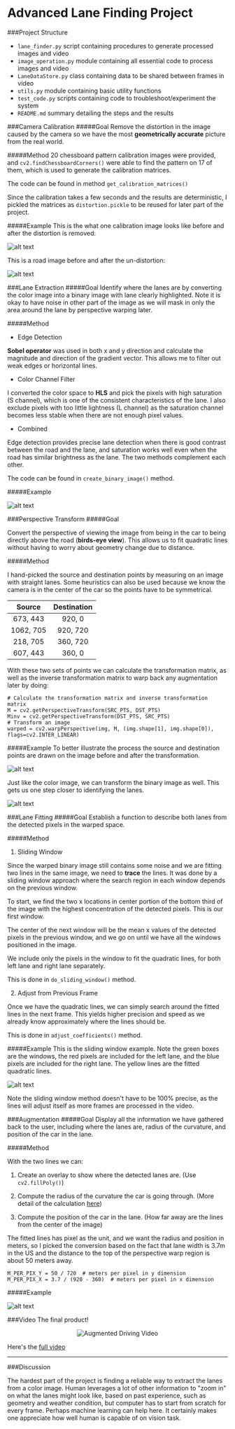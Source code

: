 # Advanced Lane Finding Project


[//]: # (Image References)
[image1]: ./output_images/undistorted_checker.jpg
[image2]: ./output_images/undistorted.jpg
[image3]: ./output_images/thresholded_image.png
[image4]: ./output_images/warped_with_lines.png
[image5]: ./output_images/warped_binary_with_lines.png
[image6]: ./output_images/fit_lines.png
[image7]: ./output_images/augmented_image.png

###Project Structure
* `lane_finder.py` script containing procedures to generate processed images and video  
* `image_operation.py` module containing all essential code to process images and video  
* `LaneDataStore.py` class containing data to be shared between frames in video  
* `utils.py` module containing basic utility functions
* `test_code.py` scripts containing code to troubleshoot/experiment the system
* `README.md` summary detailing the steps and the results

###Camera Calibration
#####Goal
Remove the distortion in the image caused by the camera so we have the most **geometrically accurate** picture from the real world.

#####Method
20 chessboard pattern calibration images were provided, and `cv2.findChessboardCorners()` were able to find the pattern on 17 of them, which is used to generate the calibration matrices.

The code can be found in method `get_calibration_matrices()`

Since the calibration takes a few seconds and the results are deterministic, I pickled the matrices as `distortion.pickle` to be reused for later part of the project.

#####Example
This is the what one calibration image looks like before and after the distortion is removed:
 
![alt text][image1]

This is a road image before and after the un-distortion:

![alt text][image2]

###Lane Extraction
#####Goal
Identify where the lanes are by converting the color image into a binary image with lane clearly highlighted.
Note it is okay to have noise in other part of the image as we will mask in only the area around the lane by perspective warping later.

#####Method
- Edge Detection

**Sobel operator** was used in both x and y direction and calculate the magnitude and direction of the gradient vector. This allows me to filter out weak edges or horizontal lines.

- Color Channel Filter

I converted the color space to **HLS** and pick the pixels with high saturation (S channel), which is one of the consistent characteristics of the lane. I also exclude pixels with too little lightness (L channel) as the saturation channel becomes less stable when there are not enough pixel values.

- Combined

Edge detection provides precise lane detection when there is good contrast between the road and the lane, and saturation works well even when the road has similar brightness as the lane. The two methods complement each other.

The code can be found in `create_binary_image()` method.

#####Example

![alt text][image3]

###Perspective Transform
#####Goal

Convert the perspective of viewing the image from being in the car to being directly above the road (**birds-eye view**). This allows us to fit quadratic lines without having to worry about geometry change due to distance.

#####Method

I hand-picked the source and destination points by measuring on an image with straight lanes. Some heuristics can also be used because we know the camera is in the center of the car so the points have to be symmetrical. 

| Source        | Destination   | 
|:-------------:|:-------------:| 
| 673, 443      | 920, 0        | 
| 1062, 705     | 920, 720      |
| 218, 705      | 360, 720      |
| 607, 443      | 360, 0        |

With these two sets of points we can calculate the transformation matrix, as well as the inverse transformation matrix to warp back any augmentation later by doing:
```
# Calculate the transformation matrix and inverse transformation matrix
M = cv2.getPerspectiveTransform(SRC_PTS, DST_PTS)
Minv = cv2.getPerspectiveTransform(DST_PTS, SRC_PTS)
# Transform an image
warped = cv2.warpPerspective(img, M, (img.shape[1], img.shape[0]), flags=cv2.INTER_LINEAR)
```

#####Example
To better illustrate the process the source and destination points are drawn on the image before and after the transformation.

![alt text][image4]

Just like the color image, we can transform the binary image as well. This gets us one step closer to identifying the lanes.

![alt text][image5]

###Lane Fitting 
#####Goal
Establish a function to describe both lanes from the detected pixels in the warped space.

#####Method
1. Sliding Window

Since the warped binary image still contains some noise and we are fitting two lines in the same image, we need to **trace** the lines. It was done by a sliding window approach where the search region in each window depends on the previous window.

To start, we find the two x locations in center portion of the bottom third of the image with the highest concentration of the detected pixels. This is our first window.
 
The center of the next window will be the mean x values of the detected pixels in the previous window, and we go on until we have all the windows positioned in the image.

We include only the pixels in the window to fit the quadratic lines, for both left lane and right lane separately.

This is done in `do_sliding_window()` method.

2. Adjust from Previous Frame

Once we have the quadratic lines, we can simply search around the fitted lines in the next frame. This yields higher precision and speed as we already know approximately where the lines should be.

This is done in `adjust_coefficients()` method.

#####Example
This is the sliding window example. Note the green boxes are the windows, the red pixels are included for the left lane, and the blue pixels are included for the right lane. The yellow lines are the fitted quadratic lines.

![alt text][image6]

Note the sliding window method doesn't have to be 100% precise, as the lines will adjust itself as more frames are processed in the video.

###Augmentation
#####Goal
Display all the information we have gathered back to the user, including where the lanes are, radius of the curvature, and position of the car in the lane.

#####Method

With the two lines we can:

1. Create an overlay to show where the detected lanes are. (Use `cv2.fillPoly()`)

2. Compute the radius of the curvature the car is going through. (More detail of the calculation [here](http://www.intmath.com/applications-differentiation/8-radius-curvature.php))

3. Compute the position of the car in the lane. (How far away are the lines from the center of the image)

The fitted lines has pixel as the unit, and we want the radius and position in meters, so I picked the conversion based on the fact that lane width is 3.7m in the US and the distance to the top of the perspective warp region is about 50 meters away.

```
M_PER_PIX_Y = 50 / 720  # meters per pixel in y dimension
M_PER_PIX_X = 3.7 / (920 - 360)  # meters per pixel in x dimension
```

#####Example

![alt text][image7]

###Video
The final product!
<p align="center">
  <img src="./output_images/augmented1.gif" alt="Augmented Driving Video"/>
</p>

Here's the [full video](https://youtu.be/Gto2y9o7MqI)

---

###Discussion

The hardest part of the project is finding a reliable way to extract the lanes from a color image. Human leverages a lot of other information to "zoom in" on what the lanes might look like, based on past experience, such as geometry and weather condition, but computer has to start from scratch for every frame. Perhaps machine learning can help here. It certainly makes one appreciate how well human is capable of on vision task.